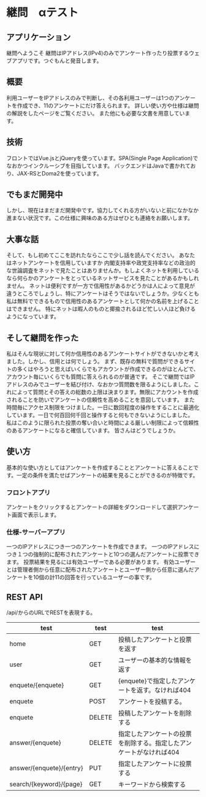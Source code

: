 # 継問　αテスト

## アプリケーション
継問へようこそ
継問はIPアドレス(IPv4)のみでアンケート作ったり投票するウェブアプリです。つぐもんと発音します。

## 概要
利用ユーザーをIPアドレスのみで判断し、その各利用ユーザーは1つのアンケートを作成でき、11のアンケートにだけ答えられます。
詳しい使い方や仕様は継問の解説をしたページをご覧ください。
また他にも必要な文書を用意しています。

## 技術
フロントではVue.jsとjQueryを使っています。SPA(Single Page Application)でなおかつインクルーシブを目指しています。
バックエンドはJavaで書かれており、JAX-RSとDoma2を使っています。

## でもまだ開発中
しかし、現在はまだまだ開発中です。協力してくれる方がいないと前になかなか進まない状況です。この仕様に興味のある方はぜひとも連絡をお願いします。

## 大事な話
そして、もし初めてここを訪れたならここで少し話を読んでください。
あなたはネットアンケートを信用していますか
内閣支持率や政党支持率などの政治的な世論調査をネットで見たことはありませんか。もしよくネットを利用しているなら何らかのアンケートをとっているネットサービスを見たことがあるかもしれません。
ネットは便利ですが一方で信用性があるかどうかは人によって意見が違うところでしょうし、特にアンケートはそうではないでしょうか。少なくとも私は無料でできるもので信用性のあるアンケートとして何かの名前を上げることはできません。
特にネットは暇人のものと揶揄されるほど忙しい人ほど負けるようになっています。

## そして継問を作った
私はそんな現状に対して何か信用性のあるアンケートサイトができないかと考えました。しかし、信用とは何でしょう。
まず、既存の無料で質問ができるサイトの多くはやろうと思えばいくらでもアカウントが作成できるのがほとんどで、アカウント毎にいくらでも質問に答えられるのが普通です。
そこで継問ではIPアドレスのみでユーザーを結び付け、なおかつ質問数を限るようにしました。これによって質問とその答えの総数の上限は決まります。無限にアカウントを作成されることを防いでアンケートの信頼性を高めることを意図しています。
また時間毎にアクセス制限をつけました。一日に数回程度の操作をすることに最適化しています。一日で何百回何千回と操作すると何もできないようにしました。
私はこのように限られた投票の奪い合いと時間による厳しい制限によって信頼性のあるアンケートになると確信しています。
皆さんはどうでしょうか。

## 使い方
基本的な使い方としてはアンケートを作成することとアンケートに答えることです。一定の条件を満たせばアンケートの結果を見ることができるのが特徴です。

### フロントアプリ
アンケートをクリックするとアンケートの詳細をダウンロードして選択アンケート画面で表示します。

### 仕様-サーバーアプリ
一つのIPアドレスにつき一つのアンケートを作成できます。
一つのIPアドレスにつき１つの強制的に配布されたアンケートと10つの選んだアンケートに投票できます。
投票結果を見るには有効ユーザーである必要があります。
有効ユーザーとは管理者側から任意に配布されたアンケートとユーザー側から任意に選んだアンケートを10個の計11の回答を行っているユーザーの事です。

## REST API
/api/からのURLでRESTを表現する。

|test|test|test|
|---|---|---|
|home|GET|投稿したアンケートと投票を返す|
|user|GET|ユーザーの基本的な情報を返す|
|enquete/{enquete}|GET|{enquete}で指定したアンケートを返す。なければ404|
|enquete|POST|アンケートを投稿する。|
|enquete|DELETE|投稿したアンケートを削除する|
|answer/{enquete}|DELETE|指定したアンケートの投票を削除する。指定したアンケートがなければ404|
|answer/{enquete}/{entry}|PUT|指定したアンケートに投票する|
|search/{keyword}/{page}|GET|キーワードから検索する|